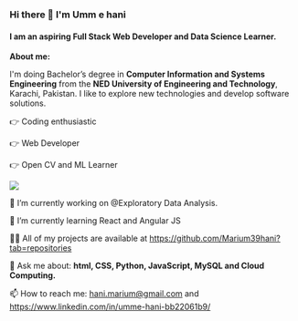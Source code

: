 ### Hi there 👋 I'm Umm e hani

#### I am an aspiring Full Stack Web Developer and Data Science Learner.  
<!-- 
Marium39hani/Marium39hani is a ✨special ✨ repository that you can use to add a README.md to your GitHub profile. Make sure it’s public and initialize it with a README to get started.-->

**About me:**

I'm doing Bachelor’s degree in **Computer Information and Systems Engineering** from the **NED University of Engineering and Technology**, Karachi, Pakistan. I like to explore new technologies and develop software solutions.

:point_right: Coding enthusiastic

:point_right: Web Developer

:point_right: Open CV and ML Learner

![](https://komarev.com/ghpvc/?username=Marium39hani&color=yellowgreen)


 🔭 I’m currently working on @Exploratory Data Analysis. 
 
 🌱 I’m currently learning React and Angular JS 
 
 :woman_technologist:  All of my projects are available at https://github.com/Marium39hani?tab=repositories 
 
 💬 Ask me about:  **html, CSS, Python, JavaScript, MySQL and Cloud Computing.**
 
 📫 How to reach me: hani.marium@gmail.com and https://www.linkedin.com/in/umme-hani-bb22061b9/
